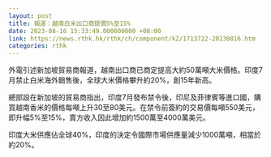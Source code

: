 ```yaml
---
layout: post
title: 報道：越南白米出口商提價5%至15%
date: 2023-08-16 15:33:49.000000000 +08:00
link: https://news.rthk.hk/rthk/ch/component/k2/1713722-20230816.htm
categories: rthk
---
```


外電引述新加坡貿易商報道，越南出口商已商定提高大約50萬噸大米價格。印度7月禁止白米海外銷售後，全球大米價格攀升約20%，創15年新高。

總部設在新加坡的貿易商指出，印度7月發布禁令後，印尼及菲律賓等進口國，購買越南香米的價格每噸上升30至80美元。在禁令前簽約的交易價每噸550美元，即升幅5%至15%，賣方收入因此增加約1500萬至4000萬美元。

印度大米供應佔全球40%，印度的決定令國際市場供應量減少1000萬噸，相當於約20%。
